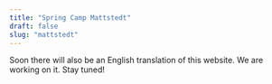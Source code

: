 ```yaml
---
title: "Spring Camp Mattstedt"
draft: false
slug: "mattstedt"
---
```


Soon there will also be an English translation of this website. We are working on it. Stay tuned!
